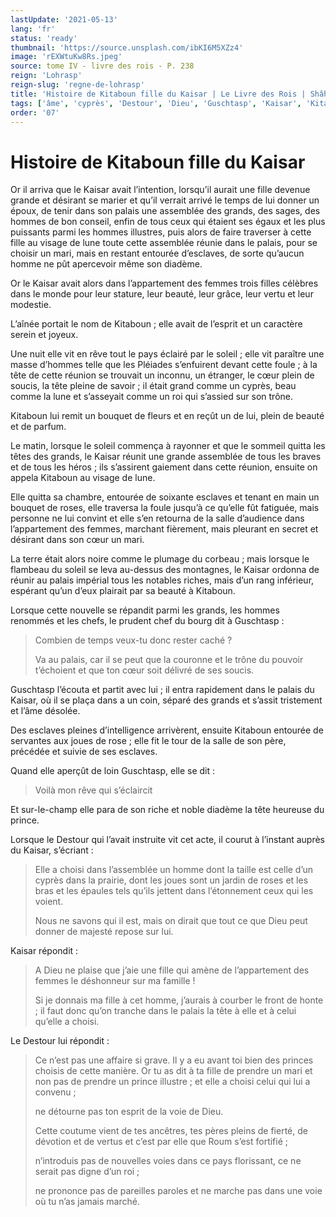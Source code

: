 ```yaml
---
lastUpdate: '2021-05-13'
lang: 'fr'
status: 'ready'
thumbnail: 'https://source.unsplash.com/ibKI6M5XZz4'
image: 'rEXWtuKw8Rs.jpeg'
source: tome IV - livre des rois - P. 238
reign: 'Lohrasp'
reign-slug: 'regne-de-lohrasp'
title: 'Histoire de Kitaboun fille du Kaisar | Le Livre des Rois | Shâhnâmeh'
tags: ['âme', 'cyprès', 'Destour', 'Dieu', 'Guschtasp', 'Kaisar', 'Kitaboun', 'Pléiades', 'Roum']
order: '07'
---
```


<!-- LTeX: language=fr -->

# Histoire de Kitaboun fille du Kaisar

Or il arriva que le Kaisar avait l’intention, lorsqu’il aurait une fille devenue grande et désirant se marier et qu’il verrait arrivé le temps de lui donner un époux, de tenir dans son palais une assemblée des grands, des sages, des hommes de bon conseil, enfin de tous ceux qui étaient ses égaux et les plus puissants parmi les hommes illustres, puis alors de faire traverser à cette fille au visage de lune toute cette assemblée réunie dans le palais, pour se choisir un mari, mais en restant entourée d’esclaves, de sorte qu’aucun homme ne pût apercevoir même son diadème.

Or le Kaisar avait alors dans l’appartement des femmes trois filles célèbres dans le monde pour leur stature, leur beauté, leur grâce, leur vertu et leur modestie.

L’aînée portait le nom de Kitaboun ; elle avait de l’esprit et un caractère serein et joyeux.

Une nuit elle vit en rêve tout le pays éclairé par le soleil ; elle vit paraître une masse d’hommes telle que les Pléiades s’enfuirent devant cette foule ; à la tête de cette réunion se trouvait un inconnu, un étranger, le cœur plein de soucis, la tête pleine de savoir ; il était grand comme un cyprès, beau comme la lune et s’asseyait comme un roi qui s’assied sur son trône.

Kitaboun lui remit un bouquet de fleurs et en reçût un de lui, plein de beauté et de parfum.

Le matin, lorsque le soleil commença à rayonner et que le sommeil quitta les têtes des grands, le Kaisar réunit une grande assemblée de tous les braves et de tous les héros ; ils s’assirent gaiement dans cette réunion, ensuite on appela Kitaboun au visage de lune.

Elle quitta sa chambre, entourée de soixante esclaves et tenant en main un bouquet de roses, elle traversa la foule jusqu’à ce qu’elle fût fatiguée, mais personne ne lui convint et elle s’en retourna de la salle d’audience dans l’appartement des femmes, marchant fièrement, mais pleurant en secret et désirant dans son cœur un mari.

La terre était alors noire comme le plumage du corbeau ; mais lorsque le flambeau du soleil se leva au-dessus des montagnes, le Kaisar ordonna de réunir au palais impérial tous les notables riches, mais d’un rang inférieur, espérant qu’un d’eux plairait par sa beauté à Kitaboun.

Lorsque cette nouvelle se répandit parmi les grands, les hommes renommés et les chefs, le prudent chef du bourg dit à Guschtasp :

> Combien de temps veux-tu donc rester caché ?
>
> Va au palais, car il se peut que la couronne et le trône du pouvoir t’échoient et que ton cœur soit délivré de ses soucis.

Guschtasp l’écouta et partit avec lui ; il entra rapidement dans le palais du Kaisar, où il se plaça dans a un coin, séparé des grands et s’assit tristement et l’âme désolée.

Des esclaves pleines d’intelligence arrivèrent, ensuite Kitaboun entourée de servantes aux joues de rose ; elle fit le tour de la salle de son père, précédée et suivie de ses esclaves.

Quand elle aperçût de loin Guschtasp, elle se dit :

> Voilà mon rêve qui s’éclaircit

Et sur-le-champ elle para de son riche et noble diadème la tête heureuse du prince.

Lorsque le Destour qui l’avait instruite vit cet acte, il courut à l’instant auprès du Kaisar, s’écriant :

> Elle a choisi dans l’assemblée un homme dont la taille est celle d’un cyprès dans la prairie, dont les joues sont un jardin de roses et les bras et les épaules tels qu’ils jettent dans l’étonnement ceux qui les voient.
>
> Nous ne savons qui il est, mais on dirait que tout ce que Dieu peut donner de majesté repose sur lui.

Kaisar répondit :

> A Dieu ne plaise que j’aie une fille qui amène de l’appartement des femmes le déshonneur sur ma famille !
>
> Si je donnais ma fille à cet homme, j’aurais à courber le front de honte ; il faut donc qu’on tranche dans le palais la tête à
> elle et à celui qu’elle a choisi.

Le Destour lui répondit :

> Ce n’est pas une affaire si grave.
> Il y a eu avant toi bien des princes choisis de cette manière.
> Or tu as dit à ta fille de prendre un mari et non pas de prendre un prince illustre ; et elle a choisi celui qui lui a convenu ;
>
> ne détourne pas ton esprit de la voie de Dieu.
>
> Cette coutume vient de tes ancêtres, tes pères pleins de fierté, de dévotion et de vertus et c’est par elle que Roum s’est fortifié ;
>
> n’introduis pas de nouvelles voies dans ce pays florissant, ce ne serait pas digne d’un roi ;
>
> ne prononce pas de pareilles paroles et ne marche pas dans une voie où tu n’as jamais marché.
